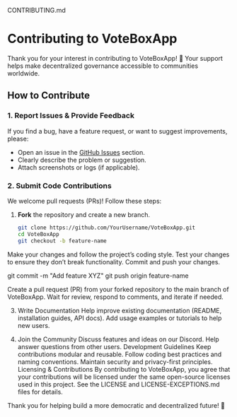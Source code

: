 CONTRIBUTING.md 

# Contributing to VoteBoxApp  
Thank you for your interest in contributing to VoteBoxApp! 🎉 
Your support helps make decentralized governance accessible to communities worldwide.  

## **How to Contribute**  

### 1. **Report Issues & Provide Feedback**  
If you find a bug, have a feature request, or want to suggest improvements, please:  
- Open an issue in the [GitHub Issues](https://github.com/YourRepo/VoteBoxApp/issues) section.  
- Clearly describe the problem or suggestion.  
- Attach screenshots or logs (if applicable).  

### 2. **Submit Code Contributions**  
We welcome pull requests (PRs)! Follow these steps:  
1. **Fork** the repository and create a new branch.  
   ```sh
   git clone https://github.com/YourUsername/VoteBoxApp.git
   cd VoteBoxApp
   git checkout -b feature-name
Make your changes and follow the project’s coding style.
Test your changes to ensure they don’t break functionality.
Commit and push your changes.

git commit -m "Add feature XYZ"
git push origin feature-name

Create a pull request (PR) from your forked repository to the main branch of VoteBoxApp.
Wait for review, respond to comments, and iterate if needed.

3. Write Documentation
Help improve existing documentation (README, installation guides, API docs).
Add usage examples or tutorials to help new users.

4. Join the Community
Discuss features and ideas on our Discord.
Help answer questions from other users.
Development Guidelines
Keep contributions modular and reusable.
Follow coding best practices and naming conventions.
Maintain security and privacy-first principles.
Licensing & Contributions
By contributing to VoteBoxApp, you agree that your contributions will be licensed under the same open-source licenses used in this project. See the LICENSE and LICENSE-EXCEPTIONS.md files for details.

Thank you for helping build a more democratic and decentralized future! 🚀